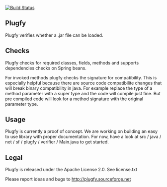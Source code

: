[![Build Status](https://travis-ci.org/his-eg/plugfy.svg)](https://travis-ci.org/his-eg/plugfy)

Plugfy
-

Plugfy verifies whether a .jar file can be loaded.


Checks
--
Plugfy checks for required classes, fields, methods and supports dependencies
 checks on Spring beans.


For invoked methods plugfy checks the signature for compatibility. This is 
especially helpful because there are source code compatibilite changes
that will break binary compatibility in java. For example replace the
type of a method parameter with a super type and the code will compile
just fine. But pre compiled code will look for a method signature with the
original parameter type.


Usage
--

Plugfy is currently a proof of concept. We are working on building an easy
to use library with proper documentation. For now, have a look at 
src / java / net / sf / plugfy / verifier / Main.java to get started.

Legal
--
Plugfy is released under the Apache License 2.0. See license.txt

Please report ideas and bugs to http://plugfy.sourceforge.net